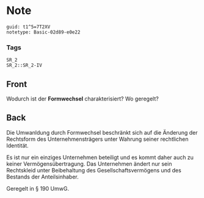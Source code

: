 # Note
```
guid: t1^5=7T2XV
notetype: Basic-02d89-e0e22
```

### Tags
```
SR_2
SR_2::SR_2-IV
```

## Front
Wodurch ist der <b>Formwechsel</b> charakterisiert? Wo geregelt?

## Back
Die Umwanldung durch Formwechsel beschränkt sich auf die Änderung der Rechtsform des Unternehmensträgers unter Wahrung seiner rechtlichen Identität.

Es ist nur ein einziges Unternehmen beteiligt und es kommt daher auch zu keiner Vermögensübertragung. Das Unternehmen ändert nur sein Rechtskleid unter Beibehaltung des Gesellschaftsvermögens und des Bestands der Anteilsinhaber.

Geregelt in § 190 UmwG.
